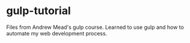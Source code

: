 # gulp-tutorial
Files from Andrew Mead's gulp course. 
Learned to use gulp and how to automate my web development process. 
